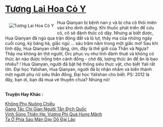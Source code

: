 <a href="https://truyentiki.com/tuong-lai-hoa-co-y.30343/" title="Tương Lai Hoa Cỏ Y"><h1>Tương Lai Hoa Cỏ Y</h1></a><div style="display:table"><img align="right" style="float: left; padding: 10px;" src="https://truyentiki.com/a/img/str/src/30343.jpg" alt="Tương Lai Hoa Cỏ Y">Hua Qianyan bị bệnh nan y và bị cha cô thôi miên vào kho dinh dưỡng. Khi thuốc phát triển để cứu cô, cô sẽ đánh thức cô dậy. Nhưng ai biết được, Hua Qianyan đã ngủ qua trận động đất và lũ lụt, thây ma của những ngày cuối cùng, kỷ băng hà, giấc ngủ ... sáu trăm năm trong một giấc mơ! Sau khi tỉnh dậy, Hua Qianyan chết lặng, ừm, đây là thế giới của Thần và Ngựa? Thây ma không ăn thịt người, Orc phục vụ như lính đánh thuê và không có thức ăn nào được trồng trên cánh đồng - chờ đã, lượng thức ăn để ăn là bao nhiêu? ! Hua Qianyan, người đã bật hệ thống siêu thực vật, cho biết Yali rất lớn. Đại học Yalishan, Hua Qianyan, người đã bị nhận nhầm và biến thành một người phụ nữ siêu thần đồng, Đại học Yalishan cho biết. PS: 2012 là đây, bạn ơi, bạn đã mua vé thuyền chưa? Nhúng nó!</div><p><br><b>Truyện Hay Khác :</b></p><a href="https://truyentiki.com/khong-phu-nuong-chieu.30342/" alt="Không Phụ Nuông Chiều">Không Phụ Nuông Chiều</a><br/><a href="https://github.com/nownovels/top500/tree/master/truyenhay/33751/" alt="Gang Tấc Chi Gian Người Tẫn Địch Quốc">Gang Tấc Chi Gian Người Tẫn Địch Quốc</a><br/><a href="https://github.com/nownovels/truyenhay/tree/master/truyenhay/30332/README.md" alt="Vinh Sủng Thiên Hạ: Vương Phi Quá Hung Mãnh">Vinh Sủng Thiên Hạ: Vương Phi Quá Hung Mãnh</a><br/><a href="https://github.com/nownovels/top500/tree/master/truyenhay/33560/" alt="Ta Ở Phía Sau Màn Dạy Dỗ Đại Lão">Ta Ở Phía Sau Màn Dạy Dỗ Đại Lão</a><br/>